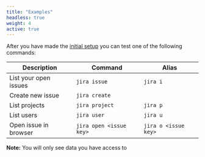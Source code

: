 ```yaml
---
title: "Examples"
headless: true
weight: 4
active: true
---
```


After you have made the [initial setup](#introduction-getting-started) you can test one of the following commands:

<table class="table">
    <thead>
        <tr>
            <th>Description</th>
            <th>Command</th>
            <th>Alias</th>
        </tr>
    </thead>
    <tbody>
        <tr>
            <td>List your open issues</td>
            <td><code>jira issue</code></td>
            <td><code>jira i</code></td>
        </tr>
        <tr>
            <td>Create new issue</td>
            <td><code>jira create</code></td>
            <td></td>
        </tr>
        <tr>
            <td>List projects</td>
            <td><code>jira project</code></td>
            <td><code>jira p</code></td>
        </tr>
        <tr>
            <td>List users</td>
            <td><code>jira user</code></td>
            <td><code>jira u</code></td>
        </tr>
        <tr>
            <td>Open issue in browser</td>
            <td><code>jira open &lt;issue key&gt;</code></td>
            <td><code>jira o &lt;issue key&gt;</code></td>
        </tr>
    </tbody>
</table>

**Note:** You will only see data you have access to